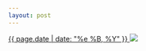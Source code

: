 ```yaml
---
layout: post
---
```


<p>
  <a href="/255">
    <time>{{ page.date | date: "%e %B, %Y" }}</time>
  </a>
  <a href="/255"><img src="{{ site.assets_url }}/255.jpg"/></a>
</p>
